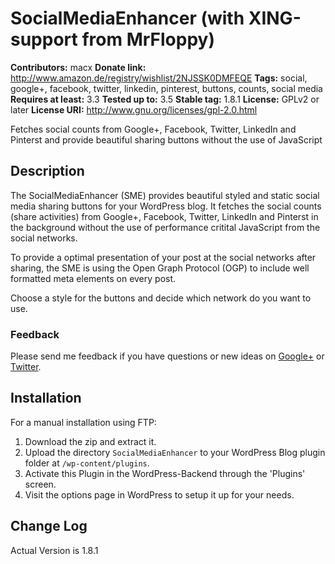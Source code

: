 # SocialMediaEnhancer (with XING-support from MrFloppy)
**Contributors:** macx
**Donate link:** <http://www.amazon.de/registry/wishlist/2NJSSK0DMFEQE>
**Tags:** social, google+, facebook, twitter, linkedin, pinterest, buttons, counts, social media
**Requires at least:** 3.3
**Tested up to:** 3.5
**Stable tag:** 1.8.1
**License:** GPLv2 or later
**License URI:** <http://www.gnu.org/licenses/gpl-2.0.html>

Fetches social counts from Google+, Facebook, Twitter, LinkedIn and Pinterst and provide beautiful sharing buttons without the use of JavaScript

## Description

The SocialMediaEnhancer (SME) provides beautiful styled and static social media sharing buttons for your WordPress blog. It fetches the social counts
(share activities) from Google+, Facebook, Twitter, LinkedIn and Pinterst in the background without the use of performance critital JavaScript
from the social networks.

To provide a optimal presentation of your post at the social networks after sharing, the SME is using the Open Graph Protocol (OGP) to include
well formatted meta elements on every post.

Choose a style for the buttons and decide which network do you want to use.

### Feedback

Please send me feedback if you have questions or new ideas on [Google+](https://plus.google.com/102458928073783517690) or [Twitter](https://twitter.com/macx).

## Installation

For a manual installation using FTP:

1. Download the zip and extract it.
2. Upload the directory `SocialMediaEnhancer` to your WordPress Blog plugin folder at `/wp-content/plugins`.
3. Activate this Plugin in the WordPress-Backend through the 'Plugins' screen.
4. Visit the options page in WordPress to setup it up for your needs.

## Change Log

Actual Version is 1.8.1
